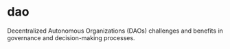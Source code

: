# dao
Decentralized Autonomous Organizations (DAOs) challenges and benefits in governance and decision-making processes.
